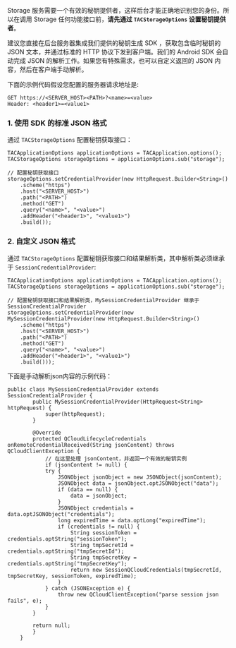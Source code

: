 Storage 服务需要一个有效的秘钥提供者，这样后台才能正确地识别您的身份。所以在调用 Storage 任何功能接口前，**请先通过 `TACStorageOptions` 设置秘钥提供者**。

建议您直接在后台服务器集成我们提供的秘钥生成 SDK ，获取包含临时秘钥的 JSON 文本，并通过标准的 HTTP 协议下发到客户端。我们的 Android SDK 会自动完成 JSON 的解析工作。如果您有特殊需求，也可以自定义返回的 JSON 内容，然后在客户端手动解析。

下面的示例代码假设您配置的服务器请求地址是:

```
GET https://<SERVER_HOST><PATH>?<name>=<value>
Header: <header1>=<value1>
```

### 1. 使用 SDK 的标准 JSON 格式

通过 `TACStorageOptions` 配置秘钥获取接口：

```
TACApplicationOptions applicationOptions = TACApplication.options();
TACStorageOptions storageOptions = applicationOptions.sub("storage");

// 配置秘钥获取接口
storageOptions.setCredentialProvider(new HttpRequest.Builder<String>()
	.scheme("https")					
	.host("<SERVER_HOST>")			
	.path("<PATH>")					
	.method("GET")
	.query("<name>", "<value>")		
	.addHeader("<header1>", "<value1>")	
	.build());
```

### 2. 自定义 JSON 格式

通过 `TACStorageOptions` 配置秘钥获取接口和结果解析类，其中解析类必须继承于 `SessionCredentialProvider`:

```
TACApplicationOptions applicationOptions = TACApplication.options();
TACStorageOptions storageOptions = applicationOptions.sub("storage");

// 配置秘钥获取接口和结果解析类，MySessionCredentialProvider 继承于 SessionCredentialProvider
storageOptions.setCredentialProvider(new MySessionCredentialProvider(new HttpRequest.Builder<String>()
	.scheme("https")					
	.host("<SERVER_HOST>")			
	.path("<PATH>")					
	.method("GET")
	.query("<name>", "<value>")		
	.addHeader("<header1>", "<value1>")	
	.build()));
```

下面是手动解析json内容的示例代码：

```
public class MySessionCredentialProvider extends SessionCredentialProvider {
        public MySessionCredentialProvider(HttpRequest<String> httpRequest) {
            super(httpRequest);
        }

        @Override
        protected QCloudLifecycleCredentials onRemoteCredentialReceived(String jsonContent) throws QCloudClientException {
        	// 在这里处理 jsonContent，并返回一个有效的秘钥实例
        	if (jsonContent != null) {
            try {
                JSONObject jsonObject = new JSONObject(jsonContent);
                JSONObject data = jsonObject.optJSONObject("data");
                if (data == null) {
                    data = jsonObject;
                }
                JSONObject credentials = data.optJSONObject("credentials");
                long expiredTime = data.optLong("expiredTime");
                if (credentials != null) {
                    String sessionToken = credentials.optString("sessionToken");
                    String tmpSecretId = credentials.optString("tmpSecretId");
                    String tmpSecretKey = credentials.optString("tmpSecretKey");
                    return new SessionQCloudCredentials(tmpSecretId, tmpSecretKey, sessionToken, expiredTime);
                }
            } catch (JSONException e) {
                throw new QCloudClientException("parse session json fails", e);
            }
        }

        return null;
        }
    }
```


